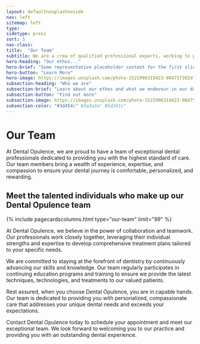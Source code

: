 ```yaml
---
layout: defaultnosplashnoside
nav: left
sitemap: left
type: 
sidetype: press
sort: 5
nav-class: 
title:  "Our Team"
subtitle: We are a crew of qualified professional experts, working to put a smile on your face
hero-heading: "Our ethos..."
hero-brief: "Some representative placeholder content for the first slide"
hero-button: "Learn More"
hero-image: https://images.unsplash.com/photo-1521996319423-90475f382dff?ixlib=rb-4.0.3&ixid=MnwxMjA3fDB8MHxwaG90by1wYWdlfHx8fGVufDB8fHx8&auto=format&fit=crop&w=1772&q=80
subsection-heading: "Who we are"
subsection-brief: "Learn about our ethos and what we endevour in our day to day"
subsection-button: "Find out more"
subsection-image: https://images.unsplash.com/photo-1521996319423-90475f382dff?ixlib=rb-4.0.3&ixid=MnwxMjA3fDB8MHxwaG90by1wYWdlfHx8fGVufDB8fHx8&auto=format&fit=crop&w=1772&q=80
subsection-color: "#3d454c" #3a3a3a" #5d341c"
---
```

# Our Team

At Dental Opulence, we are proud to have a team of exceptional dental professionals dedicated to providing you with the highest standard of care. Our team members bring a wealth of experience, expertise, and compassion to ensure your dental journey is comfortable, personalized, and rewarding.

## Meet the talented individuals who make up our Dental Opulence team

{% include pagecardscolumns.html type="our-team" limit="99" %}

At Dental Opulence, we believe in the power of collaboration and teamwork. Our professionals work closely together, leveraging their individual strengths and expertise to develop comprehensive treatment plans tailored to your specific needs.

We are committed to staying at the forefront of dentistry by continuously advancing our skills and knowledge. Our team regularly participates in continuing education programs and training to ensure we provide the latest techniques, technologies, and treatments to our valued patients.

Rest assured, when you choose Dental Opulence, you are in capable hands. Our team is dedicated to providing you with personalized, compassionate care that addresses your unique dental needs and exceeds your expectations.

Contact Dental Opulence today to schedule your appointment and meet our exceptional team. We look forward to welcoming you to our practice and providing you with an outstanding dental experience.

